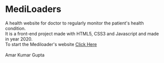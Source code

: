 # MediLoaders
A health website for doctor to regularly monitor the patient's health condition.<br>
It is a front-end project made with HTML5, CSS3 and Javascript and made in year 2020. <br>
To start the Mediloader's website [Click Here](https://amarkgupta.github.io/MediLoaders/firstpage) <br>
<br>
Amar Kumar Gupta
